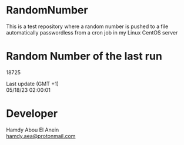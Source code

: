 # RandomNumber    
This is a test repository where a random number is pushed to a file automatically passwordless from a cron job in my Linux CentOS server    
# Random Number of the last run   
18725
      
Last update (GMT +1)    
05/18/23 02:00:01
# Developer    
Hamdy Abou El Anein   
hamdy.aea@protonmail.com

